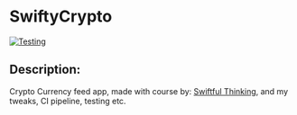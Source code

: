# SwiftyCrypto

[![Testing](https://github.com/LSWarss/SwiftyCrypto/actions/workflows/Testing.yml/badge.svg?branch=main)](https://github.com/LSWarss/SwiftyCrypto/actions/workflows/Testing.yml)

## Description: 

Crypto Currency feed app, made with course by: [Swiftful Thinking](https://www.youtube.com/channel/UCp25X4LzOLaksp5qY0YMUzg), and my tweaks, CI pipeline, testing etc.

